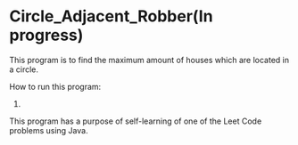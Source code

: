# Circle_Adjacent_Robber(In progress)

This program is to find the maximum amount of houses which are located in a circle.

How to run this program:

1)

This program has a purpose of self-learning of one of the Leet Code problems using Java.
